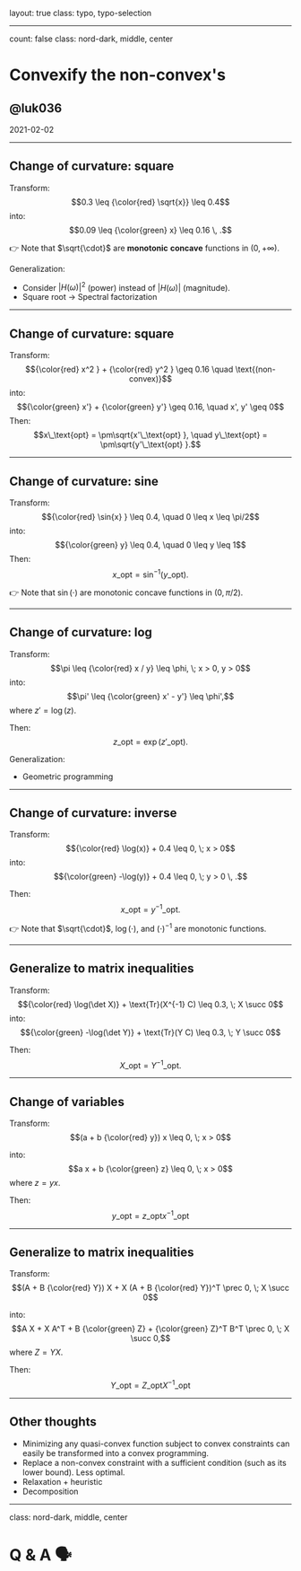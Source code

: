 layout: true
class: typo, typo-selection

---

count: false
class: nord-dark, middle, center

# Convexify the non-convex's

## @luk036

2021-02-02

---

## Change of curvature: square

Transform:
$$0.3 \leq {\color{red} \sqrt{x}} \leq 0.4$$
into:
$$0.09 \leq {\color{green} x} \leq 0.16 \, .$$

👉 Note that $\sqrt{\cdot}$ are **monotonic** **concave** functions in $(0, +\infty)$.

Generalization:

- Consider $|H(\omega)|^2$ (power) instead of $|H(\omega)|$ (magnitude).
- Square root → Spectral factorization

---

## Change of curvature: square

Transform:
$${\color{red} x^2 } + {\color{red} y^2 } \geq 0.16 \quad \text{(non-convex)}$$
into:
$${\color{green} x'} + {\color{green} y'} \geq 0.16, \quad x', y' \geq 0$$
Then:
$$x\_\text{opt} = \pm\sqrt{x'\_\text{opt} }, \quad y\_\text{opt} = \pm\sqrt{y'\_\text{opt} }.$$

---

## Change of curvature: sine

Transform:
$${\color{red} \sin{x} } \leq 0.4, \quad 0 \leq x \leq \pi/2$$
into:
$${\color{green} y} \leq 0.4, \quad 0 \leq y \leq 1$$
Then:
$$x\_\text{opt} = \sin^{-1}(y\_\text{opt}).$$

👉 Note that $\sin(\cdot)$ are monotonic concave functions in $(0, \pi/2)$.

---

## Change of curvature: log

Transform:
$$\pi \leq {\color{red} x / y} \leq \phi, \; x > 0, y > 0$$
into:
$$\pi' \leq {\color{green} x' - y'} \leq \phi',$$
where $z' = \log(z)$.

Then:
$$z\_\text{opt} = \exp(z'\_\text{opt}).$$

Generalization:

- Geometric programming

---

## Change of curvature: inverse

Transform:
$${\color{red} \log(x)} + 0.4 \leq 0, \; x > 0$$
into:
$${\color{green} -\log(y)} + 0.4 \leq 0, \; y > 0 \, .$$

Then:
$$x\_\text{opt} = y^{-1}\_\text{opt}.$$

👉 Note that $\sqrt{\cdot}$, $\log(\cdot)$, and $(\cdot)^{-1}$ are monotonic functions.

---

## Generalize to matrix inequalities

Transform:
$${\color{red} \log(\det X)} + \text{Tr}(X^{-1} C) \leq 0.3, \; X \succ 0$$
into:
$${\color{green} -\log(\det Y)} + \text{Tr}(Y C) \leq 0.3, \; Y \succ 0$$

Then:
$$X\_\text{opt} = Y^{-1}\_\text{opt}.$$

---

## Change of variables

Transform:
$$(a +  b {\color{red} y}) x \leq 0, \; x > 0$$

into:
$$a x + b {\color{green} z} \leq 0, \; x > 0$$
where $z = y x$.

Then:
$$y\_\text{opt} = z\_\text{opt} x^{-1}\_\text{opt}$$

---

## Generalize to matrix inequalities

Transform:
$$(A + B {\color{red} Y}) X + X (A + B {\color{red} Y})^T  \prec 0, \; X \succ 0$$

into:
$$A X + X A^T + B {\color{green} Z} + {\color{green} Z}^T B^T \prec 0, \; X \succ 0,$$
where $Z = Y X$.

Then:
$$Y\_\text{opt} = Z\_\text{opt} X^{-1}\_\text{opt}$$

---

## Other thoughts

- Minimizing any quasi-convex function subject to convex constraints can easily be
  transformed into a convex programming.
- Replace a non-convex constraint with a sufficient condition
  (such as its lower bound). Less optimal.
- Relaxation + heuristic
- Decomposition

---

class: nord-dark, middle, center

# Q & A 🗣️
